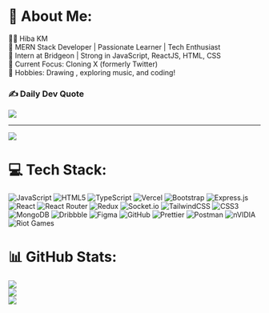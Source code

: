 # 💫 About Me:
👩‍💻 Hiba KM<br>🌟 MERN Stack Developer | Passionate Learner | Tech Enthusiast<br>💼 Intern at Bridgeon | Strong in JavaScript, ReactJS, HTML, CSS<br>🚀 Current Focus: Cloning X (formerly Twitter)<br>🎨 Hobbies: Drawing , exploring music, and coding!<br>

### ✍️ Daily Dev Quote
![](https://quotes-github-readme.vercel.app/api?type=horizontal&theme=radical)

---
[![](https://visitcount.itsvg.in/api?id=hiba-0325&icon=0&color=0)](https://visitcount.itsvg.in)


# 💻 Tech Stack:
![JavaScript](https://img.shields.io/badge/javascript-%23323330.svg?style=plastic&logo=javascript&logoColor=%23F7DF1E) ![HTML5](https://img.shields.io/badge/html5-%23E34F26.svg?style=plastic&logo=html5&logoColor=white) ![TypeScript](https://img.shields.io/badge/typescript-%23007ACC.svg?style=plastic&logo=typescript&logoColor=white) ![Vercel](https://img.shields.io/badge/vercel-%23000000.svg?style=plastic&logo=vercel&logoColor=white) ![Bootstrap](https://img.shields.io/badge/bootstrap-%238511FA.svg?style=plastic&logo=bootstrap&logoColor=white) ![Express.js](https://img.shields.io/badge/express.js-%23404d59.svg?style=plastic&logo=express&logoColor=%2361DAFB) ![React](https://img.shields.io/badge/react-%2320232a.svg?style=plastic&logo=react&logoColor=%2361DAFB) ![React Router](https://img.shields.io/badge/React_Router-CA4245?style=plastic&logo=react-router&logoColor=white) ![Redux](https://img.shields.io/badge/redux-%23593d88.svg?style=plastic&logo=redux&logoColor=white) ![Socket.io](https://img.shields.io/badge/Socket.io-black?style=plastic&logo=socket.io&badgeColor=010101) ![TailwindCSS](https://img.shields.io/badge/tailwindcss-%2338B2AC.svg?style=plastic&logo=tailwind-css&logoColor=white) ![CSS3](https://img.shields.io/badge/css3-%231572B6.svg?style=plastic&logo=css3&logoColor=white) ![MongoDB](https://img.shields.io/badge/MongoDB-%234ea94b.svg?style=plastic&logo=mongodb&logoColor=white) ![Dribbble](https://img.shields.io/badge/Dribbble-EA4C89?style=plastic&logo=dribbble&logoColor=white) ![Figma](https://img.shields.io/badge/figma-%23F24E1E.svg?style=plastic&logo=figma&logoColor=white) ![GitHub](https://img.shields.io/badge/github-%23121011.svg?style=plastic&logo=github&logoColor=white) ![Prettier](https://img.shields.io/badge/prettier-%23F7B93E.svg?style=plastic&logo=prettier&logoColor=black) ![Postman](https://img.shields.io/badge/Postman-FF6C37?style=plastic&logo=postman&logoColor=white) ![nVIDIA](https://img.shields.io/badge/nVIDIA-%2376B900.svg?style=plastic&logo=nVIDIA&logoColor=white) ![Riot Games](https://img.shields.io/badge/riotgames-D32936.svg?style=plastic&logo=riotgames&logoColor=white)
# 📊 GitHub Stats:
![](https://github-readme-stats.vercel.app/api?username=hiba-0325&theme=dark&hide_border=false&include_all_commits=false&count_private=false)<br/>
![](https://github-readme-streak-stats.herokuapp.com/?user=hiba-0325&theme=dark&hide_border=false)<br/>
![](https://github-readme-stats.vercel.app/api/top-langs/?username=hiba-0325&theme=dark&hide_border=false&include_all_commits=false&count_private=false&layout=compact)



<!-- Proudly created with GPRM ( https://gprm.itsvg.in ) -->

